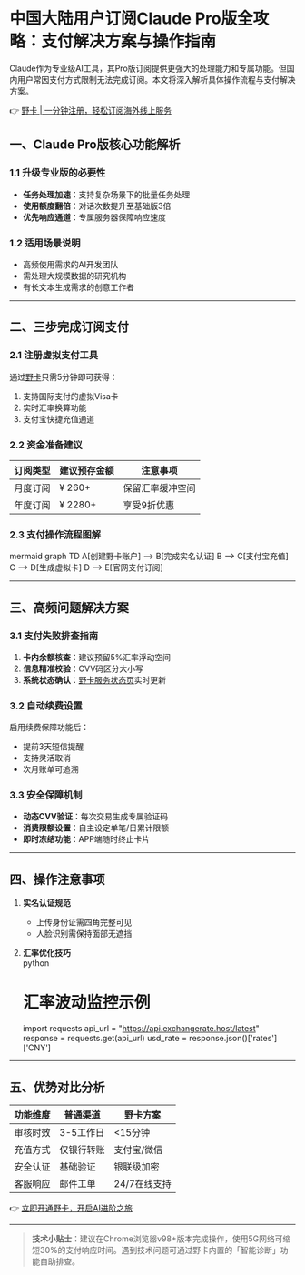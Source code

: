 # 中国大陆用户订阅Claude Pro版全攻略：支付解决方案与操作指南

Claude作为专业级AI工具，其Pro版订阅提供更强大的处理能力和专属功能。但国内用户常因支付方式限制无法完成订阅。本文将深入解析具体操作流程与支付解决方案。

👉 [野卡 | 一分钟注册，轻松订阅海外线上服务](https://bbtdd.com/yeka)

## 一、Claude Pro版核心功能解析
### 1.1 升级专业版的必要性
- **任务处理加速**：支持复杂场景下的批量任务处理
- **使用额度翻倍**：对话次数提升至基础版3倍
- **优先响应通道**：专属服务器保障响应速度

### 1.2 适用场景说明
- 高频使用需求的AI开发团队
- 需处理大规模数据的研究机构
- 有长文本生成需求的创意工作者

---

## 二、三步完成订阅支付
### 2.1 注册虚拟支付工具
通过[野卡](https://bbtdd.com/yeka)只需5分钟即可获得：
1. 支持国际支付的虚拟Visa卡
2. 实时汇率换算功能
3. 支付宝快捷充值通道

### 2.2 资金准备建议
| 订阅类型   | 建议预存金额 | 注意事项          |
|------------|--------------|-------------------|
| 月度订阅   | ¥ 260+       | 保留汇率缓冲空间  |
| 年度订阅   | ¥ 2280+      | 享受9折优惠       |

### 2.3 支付操作流程图解
mermaid
graph TD
    A[创建野卡账户] --> B[完成实名认证]
    B --> C[支付宝充值]
    C --> D[生成虚拟卡]
    D --> E[官网支付订阅]


---

## 三、高频问题解决方案
### 3.1 支付失败排查指南
1. **卡内余额核查**：建议预留5%汇率浮动空间
2. **信息精准校验**：CVV码区分大小写
3. **系统状态确认**：[野卡服务状态页](https://bbtdd.com/yeka)实时更新

### 3.2 自动续费设置
启用续费保障功能后：
- 提前3天短信提醒
- 支持灵活取消
- 次月账单可追溯

### 3.3 安全保障机制
- **动态CVV验证**：每次交易生成专属验证码
- **消费限额设置**：自主设定单笔/日累计限额
- **即时冻结功能**：APP端随时终止卡片

---

## 四、操作注意事项
1. **实名认证规范**  
   - 上传身份证需四角完整可见
   - 人脸识别需保持面部无遮挡

2. **汇率优化技巧**  
   python
   # 汇率波动监控示例
   import requests
   api_url = "https://api.exchangerate.host/latest"
   response = requests.get(api_url)
   usd_rate = response.json()['rates']['CNY']
   

---

## 五、优势对比分析
| 功能维度       | 普通渠道          | 野卡方案      |
|----------------|-------------------|-------------------|
| 审核时效       | 3-5工作日         | <15分钟           |
| 充值方式       | 仅银行转账        | 支付宝/微信       |
| 安全认证       | 基础验证          | 银联级加密        |
| 客服响应       | 邮件工单          | 24/7在线支持      |

👉 [立即开通野卡，开启AI进阶之旅](https://bbtdd.com/yeka)

---

> **技术小贴士**：建议在Chrome浏览器v98+版本完成操作，使用5G网络可缩短30%的支付响应时间。遇到技术问题可通过野卡内置的「智能诊断」功能自助排查。